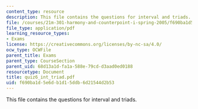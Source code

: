 ```yaml
---
content_type: resource
description: This file contains the questions for interval and triads.
file: /courses/21m-301-harmony-and-counterpoint-i-spring-2005/f690ba1d5e6db1d15ddb6d21544d2b53_quiz6_int_triad.pdf
file_type: application/pdf
learning_resource_types:
- Exams
license: https://creativecommons.org/licenses/by-nc-sa/4.0/
ocw_type: OCWFile
parent_title: Exams
parent_type: CourseSection
parent_uid: 68d13a1d-fa1a-588e-79cd-d3aad0ed0188
resourcetype: Document
title: quiz6_int_triad.pdf
uid: f690ba1d-5e6d-b1d1-5ddb-6d21544d2b53
---
```

This file contains the questions for interval and triads.